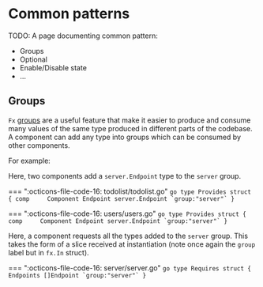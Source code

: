 # Common patterns

TODO: A page documenting common pattern:

* Groups
* Optional
* Enable/Disable state
* ...

## Groups

`Fx` [groups](https://pkg.go.dev/go.uber.org/fx#hdr-Value_Groups) are a useful feature that make it easier to produce
and consume many values of the same type produced in different parts of the codebase. A component can add any type into
groups which can be consumed by other components.

For example:

Here, two components add a `server.Endpoint` type to the `server` group.

=== ":octicons-file-code-16: todolist/todolist.go"
    ```go
    type Provides struct {
        comp     Component
        Endpoint server.Endpoint `group:"server"`
    }
    ```

=== ":octicons-file-code-16: users/users.go"
    ```go
    type Provides struct {
        comp     Component
        Endpoint server.Endpoint `group:"server"`
    }
    ```

Here, a component requests all the types added to the `server` group. This takes the form of a slice received at
instantiation (note once again the `group` label but in `fx.In` struct).

=== ":octicons-file-code-16: server/server.go"
    ```go
    type Requires struct {
        Endpoints []Endpoint `group:"server"`
    }
    ```

